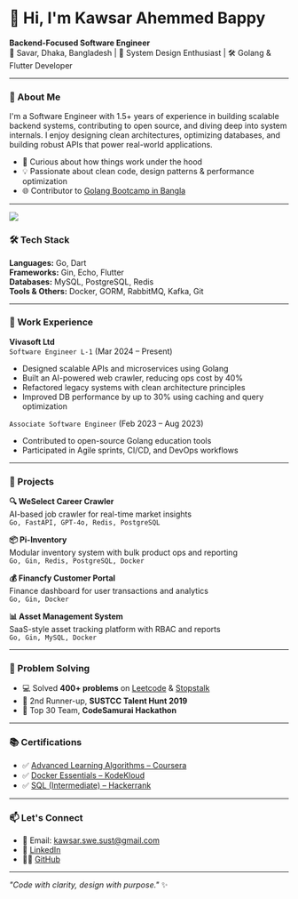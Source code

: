 # 👋 Hi, I'm Kawsar Ahemmed Bappy

**Backend-Focused Software Engineer**  
📍 Savar, Dhaka, Bangladesh | 🧠 System Design Enthusiast | 🛠 Golang & Flutter Developer

---

### 🚀 About Me

I'm a Software Engineer with 1.5+ years of experience in building scalable backend systems, contributing to open source, and diving deep into system internals. I enjoy designing clean architectures, optimizing databases, and building robust APIs that power real-world applications.

- 🧠 Curious about how things work under the hood
- 💡 Passionate about clean code, design patterns & performance optimization
- 🌐 Contributor to [Golang Bootcamp in Bangla](https://academy.vivasoftltd.com/golang-bootcamp/)

---

<a href="https://www.github.com/Bappy60" target="_blank" rel="noreferrer"><img
src="https://img.shields.io/github/followers/Bappy60?logo=github&style=for-the-badge&color=0891b2&labelColor=1c1917" /></a>

### 🛠 Tech Stack

**Languages:** Go, Dart  
**Frameworks:** Gin, Echo, Flutter  
**Databases:** MySQL, PostgreSQL, Redis  
**Tools & Others:** Docker, GORM, RabbitMQ, Kafka, Git

---

### 💼 Work Experience

**Vivasoft Ltd**  
`Software Engineer L-1` (Mar 2024 – Present)  
- Designed scalable APIs and microservices using Golang
- Built an AI-powered web crawler, reducing ops cost by 40%
- Refactored legacy systems with clean architecture principles  
- Improved DB performance by up to 30% using caching and query optimization

`Associate Software Engineer` (Feb 2023 – Aug 2023)  
- Contributed to open-source Golang education tools  
- Participated in Agile sprints, CI/CD, and DevOps workflows

---

### 🧪 Projects

**🔍 WeSelect Career Crawler**  
AI-based job crawler for real-time market insights  
`Go, FastAPI, GPT-4o, Redis, PostgreSQL`

**📦 Pi-Inventory**  
Modular inventory system with bulk product ops and reporting  
`Go, Gin, Redis, PostgreSQL, Docker`

**💰 Financfy Customer Portal**  
Finance dashboard for user transactions and analytics  
`Go, Gin, Docker`

**📊 Asset Management System**  
SaaS-style asset tracking platform with RBAC and reports  
`Go, Gin, MySQL, Docker`

---

### 🧠 Problem Solving

- 💻 Solved **400+ problems** on [Leetcode](https://leetcode.com/u/Bappy60/) & [Stopstalk](https://www.stopstalk.com/user/profile/Bappy007)
- 🥈 2nd Runner-up, **SUSTCC Talent Hunt 2019**
- 🥉 Top 30 Team, **CodeSamurai Hackathon**

---

### 📚 Certifications

- ✅ [Advanced Learning Algorithms – Coursera](https://www.coursera.org/account/accomplishments/verify/V3TXULJ8C2KC)  
- ✅ [Docker Essentials – KodeKloud](https://learn.kodekloud.com/certificate/60697386-3ffc-46ac-b00c-582d30c9907b)  
- ✅ [SQL (Intermediate) – Hackerrank](https://www.hackerrank.com/certificates/iframe/242040f9c9e9)  

---

### 📫 Let's Connect

- 📧 Email: [kawsar.swe.sust@gmail.com](mailto:kawsar.swe.sust@gmail.com)  
- 💼 [LinkedIn](https://www.linkedin.com/in/kawsar-ahemmmed-bappy/)  
- 🧑‍💻 [GitHub](https://github.com/Bappy60)

---

_"Code with clarity, design with purpose."_ ✨  
